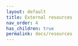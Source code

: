 ```yaml
---
layout: default
title: External resources
nav_order: 4
has_children: true
permalink: docs/resources
---
```

